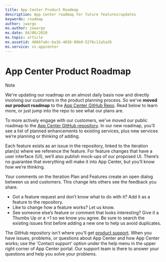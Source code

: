 ```yaml
---
title: App Center Product Roadmap
description: App Center roadmap for future features/updates
keywords: roadmap
author: jwargo
ms.author: jowargo
ms.date: 04/08/2020
ms.topic: article
ms.assetid: 4866fa6c-ba1b-4656-89b0-5276c11a5a28
ms.service: vs-appcenter
---
```


# App Center Product Roadmap

> [!NOTE]
> We're updating our roadmap on an almost daily basis now and directly involving our customers in the product planning process. So we've **moved our product roadmap** to the [App Center GitHub Repo](https://github.com/Microsoft/appcenter). Read below to learn more, or just jump into the repo to see what our plans are.

To more actively engage with our customers, we've moved our public roadmap to the [App Center GitHub repository](https://github.com/Microsoft/appcenter). In our new roadmap, you’ll see a list of planned enhancements to existing services, plus new services we’re planning or thinking of adding.

Each feature exists as an issue in the repository, linked to the iteration plan(s) where we reference the feature. For feature changes that have a user interface (UI), we’ll also publish mock-ups of our proposed UI. There’s no guarantee that everything will make it into App Center, but you’ll know how we’re thinking.

Your comments on the Iteration Plan and Features create an open dialog between us and customers. This change lets others see the feedback you share.

- Got a feature request and don’t know what to do with it? Add it as a feature to the repository. 
- Like to change how a feature works? Let us know. 
- See someone else’s feature or comment that looks interesting? Give it a Thumbs Up or a +1 so we know you agree. Be sure to search the existing issues first before adding a new one to help us avoid duplicates.

The GitHub repository isn't where you'll get [product support](https://docs.microsoft.com/appcenter/help). When you have issues, problems, or questions about App Center and how App Center works; use the 'Contact support' option under the help menu in the upper right corner of App Center portal. Our support team is there to answer your questions and help you solve your problems.
